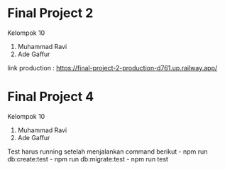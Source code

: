 # Final Project 2

Kelompok 10

1. Muhammad Ravi
2. Ade Gaffur

link production : https://final-project-2-production-d761.up.railway.app/

# Final Project 4

Kelompok 10

1. Muhammad Ravi
2. Ade Gaffur

Test harus running setelah menjalankan command berikut
    - npm run db:create:test
    - npm run db:migrate:test
    - npm run test
